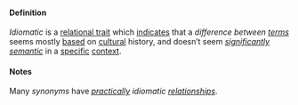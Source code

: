 #### Definition

*Idiomatic* is a [relational trait](https://github.com/gcassel/Modular-Organization-Terminology/blob/master/compound-terms/relational-trait.md) which [indicates](https://github.com/gcassel/Modular-Organization-Terminology/blob/master/terms/indicate.md) that a *difference between [terms](https://github.com/gcassel/Modular-Organization-Terminology/blob/master/terms/term.md)* seems mostly [based](https://github.com/gcassel/Modular-Organization-Terminology/blob/master/terms/base.md) on [cultural](https://github.com/gcassel/Modular-Organization-Terminology/blob/master/terms/culture.md) history, and doesn’t seem *[significantly](https://github.com/gcassel/Modular-Organization-Terminology/blob/master/terms/significance.md) [semantic](https://github.com/gcassel/Modular-Organization-Terminology/blob/master/terms/mean.md)* in a [specific](https://github.com/gcassel/Modular-Organization-Terminology/blob/master/terms/specific.md) [context](https://github.com/gcassel/Modular-Organization-Terminology/blob/master/terms/context.md).
		
#### Notes

Many *synonyms* have *[practically](https://github.com/gcassel/Modular-Organization-Terminology/blob/master/terms/practice.md) idiomatic [relationships](https://github.com/gcassel/Modular-Organization-Terminology/blob/master/terms/relate.md)*.

